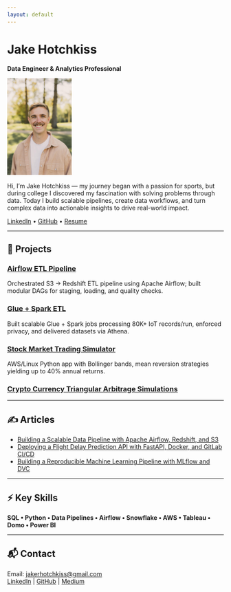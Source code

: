 ```yaml
---
layout: default
---
```


# Jake Hotchkiss  
**Data Engineer & Analytics Professional**

<img src="images/headshot.jpg" alt="Headshot" width="150">


Hi, I’m Jake Hotchkiss — my journey began with a passion for sports, but during college I discovered my fascination with solving problems through data. Today I build scalable pipelines, create data workflows, and turn complex data into actionable insights to drive real-world impact.

[LinkedIn](https://www.linkedin.com/in/jacobrhotchkiss) • [GitHub](https://github.com/the-data-dawg) • [Resume](path_to_resume.pdf)

---

## 🚀 Projects  

### [Airflow ETL Pipeline](https://github.com/TheDataDawg/data-pipeline-airflow-redshift)
Orchestrated S3 → Redshift ETL pipeline using Apache Airflow; built modular DAGs for staging, loading, and quality checks.

### [Glue + Spark ETL](https://github.com/TheDataDawg/stedi-step-trainer-project)
Built scalable Glue + Spark jobs processing 80K+ IoT records/run, enforced privacy, and delivered datasets via Athena.

### [Stock Market Trading Simulator](https://github.com/TheDataDawg/Stock-Market-Trading-Simulator)
AWS/Linux Python app with Bollinger bands, mean reversion strategies yielding up to 40% annual returns.

### [Crypto Currency Triangular Arbitrage Simulations](https://github.com/your_repo)

---

## ✍ Articles  

- [Building a Scalable Data Pipeline with Apache Airflow, Redshift, and S3](https://medium.com/@jacobrhotchkiss/building-a-scalable-data-pipeline-with-apache-airflow-redshift-and-s3-3dae50600801)
- [Deploying a Flight Delay Prediction API with FastAPI, Docker, and GitLab CI/CD](https://medium.com/@jacobrhotchkiss/deploying-a-flight-delay-prediction-api-with-fastapi-docker-and-gitlab-ci-cd-42af7ca4e578)
- [Building a Reproducible Machine Learning Pipeline with MLflow and DVC](https://medium.com/@jacobrhotchkiss/building-a-reproducible-machine-learning-pipeline-with-mlflow-and-dvc-f3a0ca22d3af)

---

## ⚡ Key Skills  
**SQL • Python • Data Pipelines • Airflow • Snowflake • AWS • Tableau • Domo • Power BI**

---

## 📬 Contact  
Email: jakerhotchkiss@gmail.com  
[LinkedIn](https://www.linkedin.com/in/jacobrhotchkiss) | [GitHub](https://github.com/the-data-dawg) | [Medium](https://medium.com/@jacobrhotchkiss)